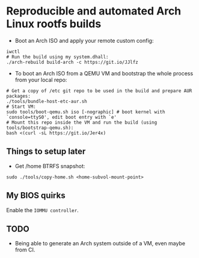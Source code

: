 # Reproducible and automated Arch Linux rootfs builds

+ Boot an Arch ISO and apply your remote custom config:

``` shell
iwctl
# Run the build using my system.dhall:
./arch-rebuild build-arch -c https://git.io/JJlfz
```

+ To boot an Arch ISO from a QEMU VM and bootstrap the whole process from your local repo:

``` shell
# Get a copy of /etc git repo to be used in the build and prepare AUR packages:
./tools/bundle-host-etc-aur.sh
# Start VM:
sudo tools/boot-qemu.sh iso [-nographic] # boot kernel with `console=ttyS0', edit boot entry with `e'
# Mount this repo inside the VM and run the build (using tools/bootstrap-qemu.sh):
bash <(curl -sL https://git.io/Jer4x)
```

## Things to setup later

- Get /home BTRFS snapshot:

``` shell
sudo ./tools/copy-home.sh <home-subvol-mount-point>
```

## My BIOS quirks

Enable the `IOMMU controller`.

## TODO

- Being able to generate an Arch system outside of a VM, even maybe from CI.
